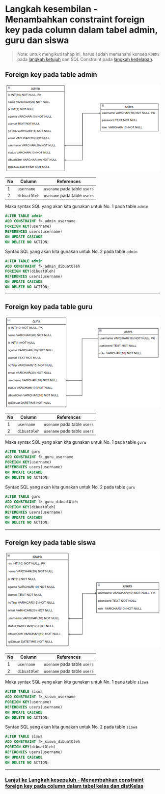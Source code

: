 # Langkah kesembilan - Menambahkan constraint foreign key pada column dalam tabel admin, guru dan siswa

> Note: untuk mengikuti tahap ini, harus sudah memahami konsep `RDBMS` pada [langkah ketujuh](/steps/langkah7.md) dan SQL Constraint pada [langkah kedelapan](/steps/langkah8.md).

## Foreign key pada table admin

![Relasi antar table admin dan users](/images/image10.png)

|No|Column|References|
|-|-|-|
|1|`username`|`usename` pada table `users`|
|2|`dibuatOleh`|`usename` pada table `users`|

Maka syntax SQL yang akan kita gunakan untuk No. 1 pada table `admin`
```sql
ALTER TABLE admin
ADD CONSTRAINT fk_admin_username
FOREIGN KEY(username)
REFERENCES users(username)
ON UPDATE CASCADE
ON DELETE NO ACTION;
```
Syntax SQL yang akan kita gunakan untuk No. 2 pada table `admin`
```sql
ALTER TABLE admin
ADD CONSTRAINT fk_admin_dibuatOleh
FOREIGN KEY(dibuatOleh)
REFERENCES users(username)
ON UPDATE CASCADE
ON DELETE NO ACTION;
```
___
## Foreign key pada table guru

![Relasi antar table guru dan users](/images/image11.png)

|No|Column|References|
|-|-|-|
|1|`username`|`usename` pada table `users`|
|2|`dibuatOleh`|`usename` pada table `users`|

Maka syntax SQL yang akan kita gunakan untuk No. 1 pada table `guru`
```sql
ALTER TABLE guru
ADD CONSTRAINT fk_guru_username
FOREIGN KEY(username)
REFERENCES users(username)
ON UPDATE CASCADE
ON DELETE NO ACTION;
```
Syntax SQL yang akan kita gunakan untuk No. 2 pada table `guru`
```sql
ALTER TABLE guru
ADD CONSTRAINT fk_guru_dibuatOleh
FOREIGN KEY(dibuatOleh)
REFERENCES users(username)
ON UPDATE CASCADE
ON DELETE NO ACTION;
```
___
## Foreign key pada table siswa

![Relasi antar table siswa dan users](/images/image12.png)

|No|Column|References|
|-|-|-|
|1|`username`|`usename` pada table `users`|
|2|`dibuatOleh`|`usename` pada table `users`|

Maka syntax SQL yang akan kita gunakan untuk No. 1 pada table `siswa`
```sql
ALTER TABLE siswa
ADD CONSTRAINT fk_siswa_username
FOREIGN KEY(username)
REFERENCES users(username)
ON UPDATE CASCADE
ON DELETE NO ACTION;
```
Syntax SQL yang akan kita gunakan untuk No. 2 pada table `siswa`
```sql
ALTER TABLE siswa
ADD CONSTRAINT fk_siswa_dibuatOleh
FOREIGN KEY(dibuatOleh)
REFERENCES users(username)
ON UPDATE CASCADE
ON DELETE NO ACTION;
```
___

### [Lanjut ke Langkah kesepuluh - Menambahkan constraint foreign key pada column dalam tabel kelas dan distKelas](/steps/langkah10.md)
